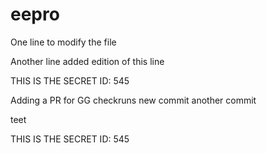 # eepro


One line to modify the file




Another line added edition of this line


THIS IS THE SECRET ID: 545



Adding a PR for GG checkruns
new commit 
another commit

teet






THIS IS THE SECRET ID: 545
